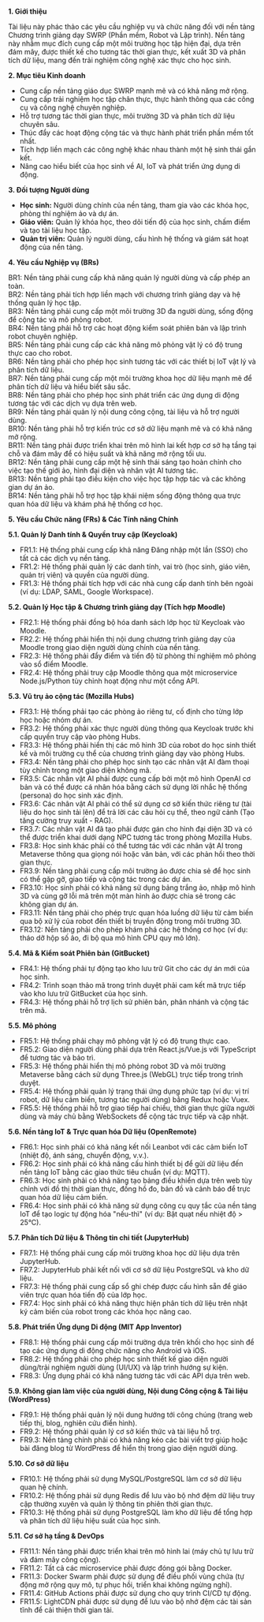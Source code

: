 **1\. Giới thiệu**

Tài liệu này phác thảo các yêu cầu nghiệp vụ và chức năng đối với nền tảng Chương trình giảng dạy SWRP (Phần mềm, Robot và Lập trình). Nền tảng này nhằm mục đích cung cấp một môi trường học tập hiện đại, dựa trên đám mây, được thiết kế cho tương tác thời gian thực, kết xuất 3D và phân tích dữ liệu, mang đến trải nghiệm công nghệ xác thực cho học sinh.

**2\. Mục tiêu Kinh doanh**

* Cung cấp nền tảng giáo dục SWRP mạnh mẽ và có khả năng mở rộng.  
* Cung cấp trải nghiệm học tập chân thực, thực hành thông qua các công cụ và công nghệ chuyên nghiệp.  
* Hỗ trợ tương tác thời gian thực, môi trường 3D và phân tích dữ liệu chuyên sâu.  
* Thúc đẩy các hoạt động cộng tác và thực hành phát triển phần mềm tốt nhất.  
* Tích hợp liền mạch các công nghệ khác nhau thành một hệ sinh thái gắn kết.  
* Nâng cao hiểu biết của học sinh về AI, IoT và phát triển ứng dụng di động.

**3\. Đối tượng Người dùng**

* **Học sinh:** Người dùng chính của nền tảng, tham gia vào các khóa học, phòng thí nghiệm ảo và dự án.  
* **Giáo viên:** Quản lý khóa học, theo dõi tiến độ của học sinh, chấm điểm và tạo tài liệu học tập.  
* **Quản trị viên:** Quản lý người dùng, cấu hình hệ thống và giám sát hoạt động của nền tảng.

**4\. Yêu cầu Nghiệp vụ (BRs)**

BR1: Nền tảng phải cung cấp khả năng quản lý người dùng và cấp phép an toàn.  
BR2: Nền tảng phải tích hợp liền mạch với chương trình giảng dạy và hệ thống quản lý học tập.  
BR3: Nền tảng phải cung cấp một môi trường 3D đa người dùng, sống động để cộng tác và mô phỏng robot.  
BR4: Nền tảng phải hỗ trợ các hoạt động kiểm soát phiên bản và lập trình robot chuyên nghiệp.  
BR5: Nền tảng phải cung cấp các khả năng mô phỏng vật lý có độ trung thực cao cho robot.  
BR6: Nền tảng phải cho phép học sinh tương tác với các thiết bị IoT vật lý và phân tích dữ liệu.  
BR7: Nền tảng phải cung cấp một môi trường khoa học dữ liệu mạnh mẽ để phân tích dữ liệu và hiểu biết sâu sắc.  
BR8: Nền tảng phải cho phép học sinh phát triển các ứng dụng di động tương tác với các dịch vụ dựa trên web.  
BR9: Nền tảng phải quản lý nội dung công cộng, tài liệu và hỗ trợ người dùng.  
BR10: Nền tảng phải hỗ trợ kiến trúc cơ sở dữ liệu mạnh mẽ và có khả năng mở rộng.  
BR11: Nền tảng phải được triển khai trên mô hình lai kết hợp cơ sở hạ tầng tại chỗ và đám mây để có hiệu suất và khả năng mở rộng tối ưu.  
BR12: Nền tảng phải cung cấp một hệ sinh thái sáng tạo hoàn chỉnh cho việc tạo thế giới ảo, hình đại diện và nhân vật AI tương tác.  
BR13: Nền tảng phải tạo điều kiện cho việc học tập hợp tác và các không gian dự án ảo.  
BR14: Nền tảng phải hỗ trợ học tập khái niệm sống động thông qua trực quan hóa dữ liệu và khám phá hệ thống cơ học.

**5\. Yêu cầu Chức năng (FRs) & Các Tính năng Chính**

**5.1. Quản lý Danh tính & Quyền truy cập (Keycloak)**

* FR1.1: Hệ thống phải cung cấp khả năng Đăng nhập một lần (SSO) cho tất cả các dịch vụ nền tảng.  
* FR1.2: Hệ thống phải quản lý các danh tính, vai trò (học sinh, giáo viên, quản trị viên) và quyền của người dùng.  
* FR1.3: Hệ thống phải tích hợp với các nhà cung cấp danh tính bên ngoài (ví dụ: LDAP, SAML, Google Workspace).

**5.2. Quản lý Học tập & Chương trình giảng dạy (Tích hợp Moodle)**

* FR2.1: Hệ thống phải đồng bộ hóa danh sách lớp học từ Keycloak vào Moodle.  
* FR2.2: Hệ thống phải hiển thị nội dung chương trình giảng dạy của Moodle trong giao diện người dùng chính của nền tảng.  
* FR2.3: Hệ thống phải đẩy điểm và tiến độ từ phòng thí nghiệm mô phỏng vào sổ điểm Moodle.  
* FR2.4: Hệ thống phải truy cập Moodle thông qua một microservice Node.js/Python tùy chỉnh hoạt động như một cổng API.

**5.3. Vũ trụ ảo cộng tác (Mozilla Hubs)**

* FR3.1: Hệ thống phải tạo các phòng ảo riêng tư, cố định cho từng lớp học hoặc nhóm dự án.  
* FR3.2: Hệ thống phải xác thực người dùng thông qua Keycloak trước khi cấp quyền truy cập vào phòng Hubs.  
* FR3.3: Hệ thống phải hiển thị các mô hình 3D của robot do học sinh thiết kế và môi trường cụ thể của chương trình giảng dạy vào phòng Hubs.  
* FR3.4: Nền tảng phải cho phép học sinh tạo các nhân vật AI đàm thoại tùy chỉnh trong một giao diện không mã.  
* FR3.5: Các nhân vật AI phải được cung cấp bởi một mô hình OpenAI cơ bản và có thể được cá nhân hóa bằng cách sử dụng lời nhắc hệ thống (persona) do học sinh xác định.  
* FR3.6: Các nhân vật AI phải có thể sử dụng cơ sở kiến thức riêng tư (tài liệu do học sinh tải lên) để trả lời các câu hỏi cụ thể, theo ngữ cảnh (Tạo tăng cường truy xuất \- RAG).  
* FR3.7: Các nhân vật AI đã tạo phải được gán cho hình đại diện 3D và có thể được triển khai dưới dạng NPC tương tác trong phòng Mozilla Hubs.  
* FR3.8: Học sinh khác phải có thể tương tác với các nhân vật AI trong Metaverse thông qua giọng nói hoặc văn bản, với các phản hồi theo thời gian thực.  
* FR3.9: Nền tảng phải cung cấp môi trường ảo được chia sẻ để học sinh có thể gặp gỡ, giao tiếp và cộng tác trong các dự án.  
* FR3.10: Học sinh phải có khả năng sử dụng bảng trắng ảo, nhập mô hình 3D và cùng gỡ lỗi mã trên một màn hình ảo được chia sẻ trong các không gian dự án.  
* FR3.11: Nền tảng phải cho phép trực quan hóa luồng dữ liệu từ cảm biến qua bộ xử lý của robot đến thiết bị truyền động trong môi trường 3D.  
* FR3.12: Nền tảng phải cho phép khám phá các hệ thống cơ học (ví dụ: tháo dỡ hộp số ảo, đi bộ qua mô hình CPU quy mô lớn).

**5.4. Mã & Kiểm soát Phiên bản (GitBucket)**

* FR4.1: Hệ thống phải tự động tạo kho lưu trữ Git cho các dự án mới của học sinh.  
* FR4.2: Trình soạn thảo mã trong trình duyệt phải cam kết mã trực tiếp vào kho lưu trữ GitBucket của học sinh.  
* FR4.3: Hệ thống phải hỗ trợ lịch sử phiên bản, phân nhánh và cộng tác trên mã.

**5.5. Mô phỏng**

* FR5.1: Hệ thống phải chạy mô phỏng vật lý có độ trung thực cao.  
* FR5.2: Giao diện người dùng phải dựa trên React.js/Vue.js với TypeScript để tương tác và bảo trì.  
* FR5.3: Hệ thống phải hiển thị mô phỏng robot 3D và môi trường Metaverse bằng cách sử dụng Three.js (WebGL) trực tiếp trong trình duyệt.  
* FR5.4: Hệ thống phải quản lý trạng thái ứng dụng phức tạp (ví dụ: vị trí robot, dữ liệu cảm biến, tương tác người dùng) bằng Redux hoặc Vuex.  
* FR5.5: Hệ thống phải hỗ trợ giao tiếp hai chiều, thời gian thực giữa người dùng và máy chủ bằng WebSockets để cộng tác trực tiếp và cập nhật.

**5.6. Nền tảng IoT & Trực quan hóa Dữ liệu (OpenRemote)**

* FR6.1: Học sinh phải có khả năng kết nối Leanbot với các cảm biến IoT (nhiệt độ, ánh sáng, chuyển động, v.v.).  
* FR6.2: Học sinh phải có khả năng cấu hình thiết bị để gửi dữ liệu đến nền tảng IoT bằng các giao thức tiêu chuẩn (ví dụ: MQTT).  
* FR6.3: Học sinh phải có khả năng tạo bảng điều khiển dựa trên web tùy chỉnh với đồ thị thời gian thực, đồng hồ đo, bản đồ và cảnh báo để trực quan hóa dữ liệu cảm biến.  
* FR6.4: Học sinh phải có khả năng sử dụng công cụ quy tắc của nền tảng IoT để tạo logic tự động hóa "nếu-thì" (ví dụ: Bật quạt nếu nhiệt độ \> 25°C).

**5.7. Phân tích Dữ liệu & Thông tin chi tiết (JupyterHub)**

* FR7.1: Hệ thống phải cung cấp môi trường khoa học dữ liệu dựa trên JupyterHub.  
* FR7.2: JupyterHub phải kết nối với cơ sở dữ liệu PostgreSQL và kho dữ liệu.  
* FR7.3: Hệ thống phải cung cấp sổ ghi chép được cấu hình sẵn để giáo viên trực quan hóa tiến độ của lớp học.  
* FR7.4: Học sinh phải có khả năng thực hiện phân tích dữ liệu trên nhật ký cảm biến của robot trong các khóa học nâng cao.

**5.8. Phát triển Ứng dụng Di động (MIT App Inventor)**

* FR8.1: Hệ thống phải cung cấp môi trường dựa trên khối cho học sinh để tạo các ứng dụng di động chức năng cho Android và iOS.  
* FR8.2: Hệ thống phải cho phép học sinh thiết kế giao diện người dùng/trải nghiệm người dùng (UI/UX) và lập trình hướng sự kiện.  
* FR8.3: Ứng dụng phải có khả năng tương tác với các API dựa trên web.

**5.9. Không gian làm việc của người dùng, Nội dung Công cộng & Tài liệu (WordPress)**

* FR9.1: Hệ thống phải quản lý nội dung hướng tới công chúng (trang web tiếp thị, blog, nghiên cứu điển hình).  
* FR9.2: Hệ thống phải quản lý cơ sở kiến thức và tài liệu hỗ trợ.  
* FR9.3: Nền tảng chính phải có khả năng kéo các bài viết trợ giúp hoặc bài đăng blog từ WordPress để hiển thị trong giao diện người dùng.

**5.10. Cơ sở dữ liệu**

* FR10.1: Hệ thống phải sử dụng MySQL/PostgreSQL làm cơ sở dữ liệu quan hệ chính.  
* FR10.2: Hệ thống phải sử dụng Redis để lưu vào bộ nhớ đệm dữ liệu truy cập thường xuyên và quản lý thông tin phiên thời gian thực.  
* FR10.3: Hệ thống phải sử dụng PostgreSQL làm kho dữ liệu để tổng hợp và phân tích dữ liệu hiệu suất của học sinh.

**5.11. Cơ sở hạ tầng & DevOps**

* FR11.1: Nền tảng phải được triển khai trên mô hình lai (máy chủ tự lưu trữ và đám mây công cộng).  
* FR11.2: Tất cả các microservice phải được đóng gói bằng Docker.  
* FR11.3: Docker Swarm phải được sử dụng để điều phối vùng chứa (tự động mở rộng quy mô, tự phục hồi, triển khai không ngừng nghỉ).  
* FR11.4: GitHub Actions phải được sử dụng cho quy trình CI/CD tự động.  
* FR11.5: LightCDN phải được sử dụng để lưu vào bộ nhớ đệm các tài sản tĩnh để cải thiện thời gian tải.

